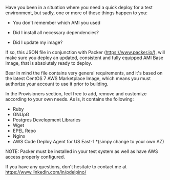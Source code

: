 Have you been in a situation where you need a quick deploy for a test environment, but sadly, one or more of these things happen to you:

- You don't remember which AMI you used

- Did I install all necessary dependencies?

- Did I update my image?

If so, this JSON file in conjunction with Packer (https://www.packer.io/), will make sure you deploy an updated, consistent and fully equipped AMI Base Image, that is absolutely ready to deploy.

Bear in mind the file contains very general requirements, and it's based on the latest CentOS 7 AWS Marketplace Image, which means you must authorize your account to use it prior to building.

In the Provisioners section, feel free to add, remove and customize according to your own needs. As is, it contains the following:

* Ruby
* GNUpG
* Postgres Development Libraries
* Wget
* EPEL Repo
* Nginx
* AWS Code Deploy Agent for US East-1 *(simpy change to your own AZ)

NOTE: Packer must be installed in your test system as well as have AWS access properly configured.

If you have any questions, don't hesitate to contact me at https://www.linkedin.com/in/pdelpino/
